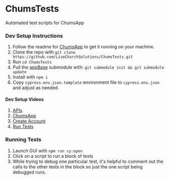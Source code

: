 # ChumsTests
Automated test scripts for ChumsApp

### Dev Setup Instructions
1. Follow the readme for [ChumsApp](https://github.com/LiveChurchSolutions/ChumsApp) to get it running on your machine.
2. Clone the repo with `git clone https://github.com/LiveChurchSolutions/ChumsTests.git`
3. Run `cd ChumsTests`
4. Pull the [appBase](https://github.com/LiveChurchSolutions/AppBase) submodule with: `git submodule init && git submodule update`
5. Install with `npm i`
6. Copy `cypress.env.json.template` environment file to `cypress.env.json` and adjust as needed.

#### Dev Setup Videos
1. [APIs](https://youtu.be/M81I6gmKqdI)
2. [ChumsApp](https://youtu.be/5zsEJEp6yMw)
3. [Create Account](https://youtu.be/LjeSzT7OXw4)
4. [Run Tests](https://youtu.be/yp53i_27mYA)

### Running Tests
1. Launch GUI with `npm run cy:open`
2. Click on a script to run a block of tests
3. While trying to debug one particular test, it's helpful to comment out the calls to the other tests in the block so just the one script being debugged runs.
